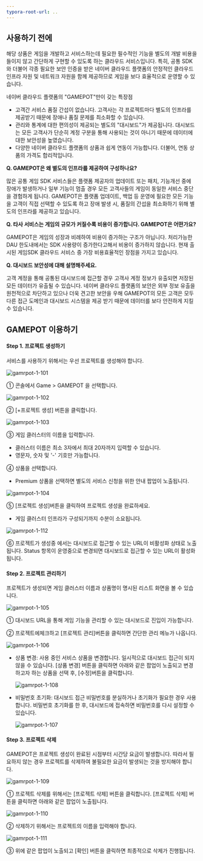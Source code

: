```yaml
---
typora-root-url: ..
---
```


## 사용하기 전에

해당 상품은 게임을 개발하고 서비스하는데 필요한 필수적인 기능을 별도의 개발 비용을 들이지 않고 간단하게 구현할 수 있도록 하는 클라우드 서비스입니다. 특히, 공통 SDK와 더불어 각종 필요한 보안 인증을 받은 네이버 클라우드 플랫폼의 안정적인 클라우드 인프라 자원 및 네트워크 자원을 함께 제공하므로 게임을 보다 효율적으로 운영할 수 있습니다.

네이버 클라우드 플랫폼의 "GAMEPOT"만이 갖는 특장점

* 고객간 서비스 품질 간섭이 없습니다. 고객사는 각 프로젝트마다 별도의 인프라를 제공받기 때문에 장애나 품질 문제를 최소화할 수 있습니다.
* 관리와 통계에 대한 편의성이 제공되는 별도의 "대시보드"가 제공됩니다. 대시보드는 모든 고객사가 단순히 계정 구분을 통해 사용되는 것이 아니기 때문에 데이터에 대한 보안성을 높였습니다.
* 다양한 네이버 클라우드 플랫폼의 상품과 쉽게 연동이 가능합니다. 더불어, 연동 상품의 가격도 합리적입니다.

**Q. GAMEPOT은 왜 별도의 인프라를 제공하여 구성하나요?**

많은 공통 게임 SDK 서비스들은 플랫폼 제공자의 업데이트 또는 패치, 기능개선 중에 장애가 발생하거나 일부 기능이 멈출 경우 모든 고객사들의 게임이 동일한 서비스 중단을 경험하게 됩니다. GAMEPOT은 플랫폼 업데이트, 백업 등 운영에 필요한 모든 기능을 고객이 직접 선택할 수 있도록 하고 장애 발생 시, 품질의 간섭을 최소화하기 위해 별도의 인프라를 제공하고 있습니다.

**Q. 타사 서비스는 게임의 규모가 커질수록 비용이 증가합니다. GAMEPOT은 어떤가요?**

GAMEPOT은 게임의 성장과 비례하여 비용이 증가하는 구조가 아닙니다. 처리가능한 DAU 한도내에서는 SDK 사용량이 증가한다고해서 비용이 증가하지 않습니다. 현재 출시된 게임SDK 클라우드 서비스 중 가장 비용효율적인 장점을 가지고 있습니다.

**Q. 대시보드 보안성에 대해 설명해주세요.**

고객 계정을 통해 공통된 대시보드에 접근할 경우 고객사 계정 정보가 유출되면 저장된 모든 데이터가 유출될 수 있습니다. 네이버 클라우드 플랫폼의 보안은 외부 정보 유출을 원천적으로 차단하고 있으나 더욱 견고한 보안을 우해 GAMEPOT의 모든 고객은 모두 다른 접근 도메인과 대시보드 시스템을 제공 받기 때문에 데이터를 보다 안전하게 지킬 수 있습니다.

## GAMEPOT 이용하기

#### Step 1. 프로젝트 생성하기

서비스를 사용하기 위해서는 우선 프로젝트를 생성해야 합니다.

![gamrpot-1-101](/assets/gamrpot-1-101.PNG)

① 콘솔에서 Game > GAMEPOT 을 선택합니다.

![gamrpot-1-102](/assets/gamrpot-1-102.png)

② [+프로젝트 생성] 버튼을 클릭합니다.

![gamrpot-1-103](/assets/gamrpot-1-103.png)

③ 게임 클러스터의 이름을 입력합니다.

- 클러스터 이름은 최소 3자에서 최대 20자까지 입력할 수 있습니다.
- 영문자, 숫자 및 '-' 기호만 가능합니다.

④ 상품을 선택합니다.

* Premium 상품을 선택하면 별도의  서비스 신청을 위한 안내 팝업이 노출됩니다.

![gamrpot-1-104](/assets/gamrpot-1-104.png)

⑤ [프로젝트 생성]버튼을 클릭하여 프로젝트 생성을 완료하세요.

* 게임 클러스터 인프라가 구성되기까지 수분이 소요됩니다.

![gamrpot-1-112](/assets/gamrpot-1-112.PNG)

⑥ 프로젝트가 생성중 에서는 대시보드로 접근할 수 있는 URL이 비활성화 상태로 노출됩니다. Status 항목이 운영중으로 변경되면 대시보드로 접근할 수 있는 URL이 활성화됩니다.

#### Step 2. 프로젝트 관리하기

프로젝트가 생성되면 게임 클러스터 이름과 상품명이 명시된 리스트 화면을 볼 수 있습니다.

![gamrpot-1-105](/assets/gamrpot-1-105.png)

① 대시보드 URL을 통해 게임 기능을 관리할 수 있는 대시보드로 진입이 가능합니다.

② 프로젝트에체크하고 [프로젝트 관리]버튼을 클릭하면 간단한 관리 메뉴가 나옵니다.

![gamrpot-1-106](/assets/gamrpot-1-106.png)

* 상품 변경: 사용 중인 서비스 상품을 변경합니다. 일시적으로 대시보드 접근이 되지 않을 수 있습니다. [상품 변경] 버튼을 클릭하면 아래와 같은 팝업이 노출되고 변경하고자 하는 상품을 선택 후, [수정]버튼을 클릭합니다.

  ![gamrpot-1-108](/assets/gamrpot-1-108.png)

* 비밀번호 초기화: 대시보드 접근 비밀번호를 분실하거나 초기화가 필요한 경우 사용합니다. 비밀번호 초기화를 한 후, 대시보드에 접속하면 비밀번호를 다시 설정할 수 있습니다.

  ![gamrpot-1-107](/assets/gamrpot-1-107.png)

#### Step 3. 프로젝트 삭제

GAMEPOT은 프로젝트 생성이 완료된 시점부터 시간당 요금이 발생합니다. 따라서 필요하지 않는 경우 프로젝트를 삭제하여 불필요한 요금이 발생되는 것을 방지해야 합니다.

![gamrpot-1-109](/assets/gamrpot-1-109.png)

① 프로젝트 삭제를 위해서는 [프로젝트 삭제] 버튼을 클릭합니다. [프로젝트 삭제] 버튼을 클릭하면 아래와 같은 팝업이 노출됩니다.

![gamrpot-1-110](/assets/gamrpot-1-110.png)

② 삭제하기 위해서는 프로젝트의 이름을 입력해야 합니다.

![gamrpot-1-111](/assets/gamrpot-1-111.png)

③ 위에 같은 팝업이 노출되고 [확인] 버튼을 클릭하면 최종적으로 삭제가 진행됩니다.